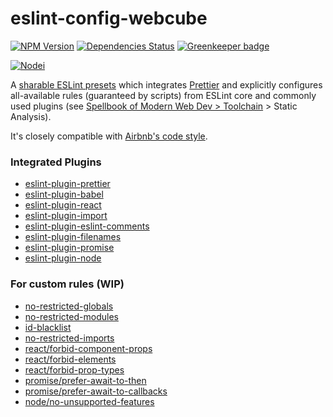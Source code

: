 # eslint-config-webcube

[![NPM Version][npm-image]][npm-url]
[![Dependencies Status][dep-image]][dep-url]
[![Greenkeeper badge][greenkeeper-image]](https://greenkeeper.io/)

[![Nodei][nodei-image]][npm-url]

[npm-image]: https://img.shields.io/npm/v/eslint-config-webcube.svg
[nodei-image]: https://nodei.co/npm/eslint-config-webcube.png?downloads=true
[npm-url]: https://npmjs.org/package/eslint-config-webcube
[dep-image]: https://david-dm.org/dexteryy/eslint-config-webcube.svg
[dep-url]: https://david-dm.org/dexteryy/eslint-config-webcube
[greenkeeper-image]: https://badges.greenkeeper.io/dexteryy/eslint-config-webcube.svg

A [sharable ESLint presets]() which integrates [Prettier]() and explicitly configures all-available rules (guaranteed by scripts) from ESLint core and commonly used plugins (see [Spellbook of Modern Web Dev > Toolchain](https://github.com/dexteryy/spellbook-of-modern-webdev#toolchain) > Static Analysis).

It's closely compatible with [Airbnb's code style](https://github.com/airbnb/javascript).

### Integrated Plugins

* [eslint-plugin-prettier](https://www.npmjs.com/package/eslint-plugin-prettier)
* [eslint-plugin-babel](https://www.npmjs.com/package/eslint-plugin-babel)
* [eslint-plugin-react](https://www.npmjs.com/package/eslint-plugin-react)
* [eslint-plugin-import](https://www.npmjs.com/package/eslint-plugin-import)
* [eslint-plugin-eslint-comments](https://www.npmjs.com/package/eslint-plugin-eslint-comments)
* [eslint-plugin-filenames](https://www.npmjs.com/package/eslint-plugin-filenames)
* [eslint-plugin-promise](https://www.npmjs.com/package/eslint-plugin-promise)
* [eslint-plugin-node](https://www.npmjs.com/package/eslint-plugin-node)

### For custom rules (WIP)

* [no-restricted-globals](https://eslint.org/docs/rules/no-restricted-globals)
* [no-restricted-modules](https://eslint.org/docs/rules/no-restricted-modules)
* [id-blacklist](https://eslint.org/docs/rules/id-blacklist)
* [no-restricted-imports](https://eslint.org/docs/rules/no-restricted-imports)
* [react/forbid-component-props](https://github.com/yannickcr/eslint-plugin-react/blob/HEAD/docs/rules/forbid-component-props.md)
* [react/forbid-elements](https://github.com/yannickcr/eslint-plugin-react/blob/HEAD/docs/rules/forbid-elements.md)
* [react/forbid-prop-types](https://github.com/yannickcr/eslint-plugin-react/blob/HEAD/docs/rules/forbid-prop-types.md)
* [promise/prefer-await-to-then](https://www.npmjs.com/package/eslint-plugin-promise#promise-rules)
* [promise/prefer-await-to-callbacks](https://www.npmjs.com/package/eslint-plugin-promise#promise-rules)
* [node/no-unsupported-features](https://github.com/mysticatea/eslint-plugin-node/blob/HEAD/docs/rules/no-unsupported-features.md)
